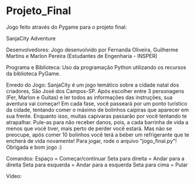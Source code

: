 # Projeto_Final
Jogo feito através do Pygame para o projeto final:

SanjaCity Adventure

Desenvolvedores:
Jogo desenvolvido por Fernanda Oliveira, Guilherme Martins e Marlon Pereira (Estudantes de Engenharia - INSPER) 

Programa e Biblioteca:
Uso da programação Python utilizando os recursos da biblioteca PyGame.

Enredo do Jogo:
SanjaCity é um jogo temático sobre a cidade natal dos criadores, São José dos Campos-SP. Após escolher entre 3 personagens (Fer, Marlon e Guitas) e ler todos as informações das instruções, sua aventura vai começar! Em cada fase, você passeará por um ponto turístico da cidade, tentando comer o máximo de bolinhos caipiras que aparecer em sua frente. Enquanto isso, muitas capivaras passarão por você tentando te atrapalhar. Pule-as para não receber danos, pois, a cada barrinha de vida a menos que você tiver, mais perto de perder você estará. Mas não se preocupe, após comer 10 bolinhos você terá a beber um refrigerante que te encherá de vida novamente! Para jogar, rode o arquivo "jogo_final.py"! Obrigada e bom jogo :)

Comandos:
Espaço = Começar/continuar
Seta para direita = Andar para a direita
Seta para esquerda = Andar para a esquerda
Seta para cima = Pular

Vídeo: